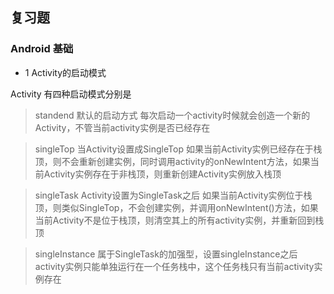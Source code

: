 ## 复习题

### Android 基础

* 1 Activity的启动模式

Activity 有四种启动模式分别是

> standend
默认的启动方式 每次启动一个activity时候就会创造一个新的Activity，不管当前activity实例是否已经存在

> singleTop
当Activity设置成SingleTop 如果当前Activity实例已经存在于栈顶，则不会重新创建实例，同时调用activity的onNewIntent方法，如果当前Activity实例存在于非栈顶，则重新创建Activity实例放入栈顶

> singleTask
Activity设置为SingleTask之后 如果当前Activity实例位于栈顶，则类似SingleTop，不会创建实例，并调用onNewIntent()方法，如果当前Activity不是位于栈顶，则清空其上的所有activity实例，并重新回到栈顶

> singleInstance
属于SingleTask的加强型，设置singleInstance之后 activity实例只能单独运行在一个任务栈中，这个任务栈只有当前activity实例存在


